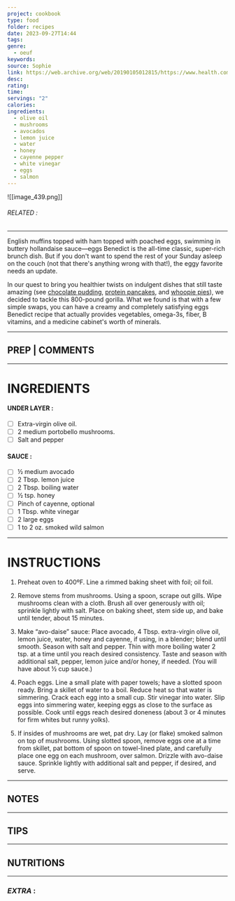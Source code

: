 ```yaml
---
project: cookbook
type: food
folder: recipes
date: 2023-09-27T14:44
tags: 
genre:
  - oeuf
keywords: 
source: Sophie
link: https://web.archive.org/web/20190105012815/https://www.health.com/food/healthy-eggs-benedict
desc: 
rating: 
time: 
servings: "2"
calories: 
ingredients:
  - olive oil
  - mushrooms
  - avocados
  - lemon juice
  - water
  - honey
  - cayenne pepper
  - white vinegar
  - eggs
  - salmon
---
```


![[image_439.png]]
###### *RELATED* : 
---
English muffins topped with ham topped with poached eggs, swimming in buttery hollandaise sauce—eggs Benedict is the all-time classic, super-rich brunch dish. But if you don't want to spend the rest of your Sunday asleep on the couch (not that there's anything wrong with that!), the eggy favorite needs an update.

In our quest to bring you healthier twists on indulgent dishes that still taste amazing (see [chocolate pudding](https://web.archive.org/web/20190105012815/https://www.health.com/recipes/how-to-make-chocolate-avocado-pudding), [protein pancakes](https://web.archive.org/web/20190105012815/https://www.health.com/food/protein-pancake-recipes), and [whoopie pies](https://web.archive.org/web/20190105012815/https://www.health.com/food/healthy-whoopie-pie)), we decided to tackle this 800-pound gorilla. What we found is that with a few simple swaps, you can have a creamy and completely satisfying eggs Benedict recipe that actually provides vegetables, omega-3s, fiber, B vitamins, and a medicine cabinet's worth of minerals.

---
## PREP | COMMENTS



---
# INGREDIENTS

#### UNDER LAYER :

- [ ] Extra-virgin olive oil.   
- [ ] 2 medium portobello mushrooms.   
- [ ] Salt and pepper

#### SAUCE :

- [ ] ½ medium avocado
- [ ] 2 Tbsp. lemon juice
- [ ] 2 Tbsp. boiling water
- [ ] ½ tsp. honey
- [ ] Pinch of cayenne, optional
- [ ] 1 Tbsp. white vinegar
- [ ] 2 large eggs
- [ ] 1 to 2 oz. smoked wild salmon

---
# INSTRUCTIONS

1. Preheat oven to 400ºF. Line a rimmed baking sheet with foil; oil foil.
    
2. Remove stems from mushrooms. Using a spoon, scrape out gills. Wipe mushrooms clean with a cloth. Brush all over generously with oil; sprinkle lightly with salt. Place on baking sheet, stem side up, and bake until tender, about 15 minutes.
    
3. Make “avo-daise” sauce: Place avocado, 4 Tbsp. extra-virgin olive oil, lemon juice, water, honey and cayenne, if using, in a blender; blend until smooth. Season with salt and pepper. Thin with more boiling water 2 tsp. at a time until you reach desired consistency. Taste and season with additional salt, pepper, lemon juice and/or honey, if needed. (You will have about ½ cup sauce.)
    
4. Poach eggs. Line a small plate with paper towels; have a slotted spoon ready. Bring a skillet of water to a boil. Reduce heat so that water is simmering. Crack each egg into a small cup. Stir vinegar into water. Slip eggs into simmering water, keeping eggs as close to the surface as possible. Cook until eggs reach desired doneness (about 3 or 4 minutes for firm whites but runny yolks).
    
5. If insides of mushrooms are wet, pat dry. Lay (or flake) smoked salmon on top of mushrooms. Using slotted spoon, remove eggs one at a time from skillet, pat bottom of spoon on towel-lined plate, and carefully place one egg on each mushroom, over salmon. Drizzle with avo-daise sauce. Sprinkle lightly with additional salt and pepper, if desired, and serve.

---
## NOTES



---
## TIPS



---
## NUTRITIONS



---
### *EXTRA* :



